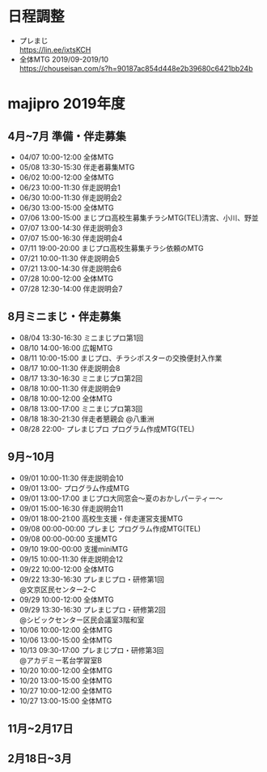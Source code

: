 # 日程調整

* プレまじ  
https://lin.ee/ixtsKCH  
* 全体MTG 2019/09-2019/10  
https://chouseisan.com/s?h=90187ac854d448e2b39680c6421bb24b

# majipro 2019年度
## 4月~7月 準備・伴走募集
* 04/07 10:00-12:00 全体MTG
* 05/08 13:30-15:30 伴走者募集MTG
* 06/02 10:00-12:00 全体MTG
* 06/23 10:00-11:30 伴走説明会1
* 06/30 10:00-11:30 伴走説明会2
* 06/30 13:00-15:00 全体MTG
* 07/06 13:00-15:00 まじプロ高校生募集チラシMTG(TEL)清宮、小川、野並
* 07/07 13:00-14:30 伴走説明会3
* 07/07 15:00-16:30 伴走説明会4
* 07/11 19:00-20:00 まじプロ高校生募集チラシ依頼のMTG
* 07/21 10:00-11:30 伴走説明会5
* 07/21 13:00-14:30 伴走説明会6
* 07/28 10:00-12:00 全体MTG
* 07/28 12:30-14:00 伴走説明会7
## 8月ミニまじ・伴走募集
* 08/04 13:30-16:30 ミニまじプロ第1回
* 08/10 14:00-16:00 広報MTG
* 08/11 10:00-15:00 まじプロ、チラシポスターの交換便封入作業
* 08/17 10:00-11:30 伴走説明会8
* 08/17 13:30-16:30 ミニまじプロ第2回
* 08/18 10:00-11:30 伴走説明会9
* 08/18 10:00-12:00 全体MTG
* 08/18 13:00-17:00 ミニまじプロ第3回
* 08/18 18:30-21:30 伴走者懇親会 @八重洲
* 08/28 22:00-      プレまじプロ プログラム作成MTG(TEL)
## 9月~10月
* 09/01 10:00-11:30 伴走説明会10
* 09/01 13:00-      プログラム作成MTG
* 09/01 13:00-17:00 まじプロ大同窓会〜夏のおかしパーティー〜
* 09/01 15:00-16:30 伴走説明会11
* 09/01 18:00-21:00 高校生支援・伴走運営支援MTG
* 09/08 00:00-00:00 プレまじ プログラム作成MTG(TEL)
* 09/08 00:00-00:00 支援MTG
* 09/10 19:00-00:00 支援miniMTG
* 09/15 10:00-11:30 伴走説明会12
* 09/22 10:00-12:00 全体MTG
* 09/22 13:30-16:30 プレまじプロ・研修第1回  
@文京区民センター2-C
* 09/29 10:00-12:00 全体MTG
* 09/29 13:30-16:30 プレまじプロ・研修第2回  
@シビックセンター区民会議室3階和室
* 10/06 10:00-12:00 全体MTG
* 10/06 13:00-15:00 全体MTG
* 10/13 09:30-17:00 プレまじプロ・研修第3回  
@アカデミー茗台学習室B
* 10/20 10:00-12:00 全体MTG
* 10/20 13:00-15:00 全体MTG
* 10/27 10:00-12:00 全体MTG
* 10/27 13:00-15:00 全体MTG
## 11月~2月17日
## 2月18日~3月
